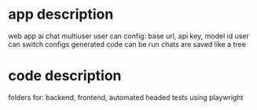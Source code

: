 # app description

web app
ai chat
multiuser
user can config: base url, api key, model id
user can switch configs
generated code can be run
chats are saved like a tree

# code description

folders for: backend, frontend, automated headed tests using playwright 
